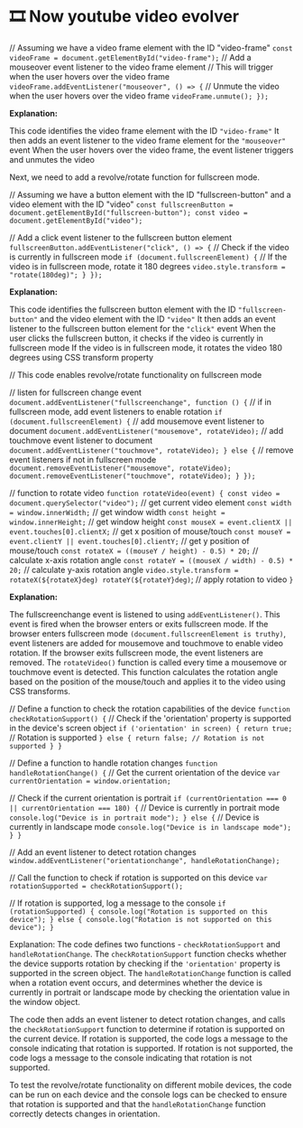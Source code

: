 <h1>🎞️ Now youtube video evolver</h1>

// Assuming we have a video frame element with the ID "video-frame"
`const videoFrame = document.getElementById("video-frame");`
// Add a mouseover event listener to the video frame element
// This will trigger when the user hovers over the video frame
`videoFrame.addEventListener("mouseover", () => {`
  // Unmute the video when the user hovers over the video frame
  `videoFrame.unmute();
});`


<b>Explanation:</b>

This code identifies the video frame element with the ID `"video-frame"`
It then adds an event listener to the video frame element for the `"mouseover"` event
When the user hovers over the video frame, the event listener triggers and unmutes the video

Next, we need to add a revolve/rotate function for fullscreen mode.

// Assuming we have a button element with the ID "fullscreen-button" and a video element with the ID "video"
`const fullscreenButton = document.getElementById("fullscreen-button");
const video = document.getElementById("video");`

// Add a click event listener to the fullscreen button element
`fullscreenButton.addEventListener("click", () => {`
  // Check if the video is currently in fullscreen mode
  `if (document.fullscreenElement) {`
    // If the video is in fullscreen mode, rotate it 180 degrees
    `video.style.transform = "rotate(180deg)";
  }
});`



<b>Explanation:</b>

This code identifies the fullscreen button element with the ID `"fullscreen-button"` and the video element with the ID `"video"`
It then adds an event listener to the fullscreen button element for the `"click"` event
When the user clicks the fullscreen button, it checks if the video is currently in fullscreen mode
If the video is in fullscreen mode, it rotates the video 180 degrees using CSS transform property

// This code enables revolve/rotate functionality on fullscreen mode

// listen for fullscreen change event
`document.addEventListener("fullscreenchange", function () {`
  // if in fullscreen mode, add event listeners to enable rotation
  `if (document.fullscreenElement) {`
    // add mousemove event listener to document
    `document.addEventListener("mousemove", rotateVideo);`
    // add touchmove event listener to document
    `document.addEventListener("touchmove", rotateVideo);
  } else {`
    // remove event listeners if not in fullscreen mode
    `document.removeEventListener("mousemove", rotateVideo);
    document.removeEventListener("touchmove", rotateVideo);
  }
});`

// function to rotate video
`function rotateVideo(event) {
  const video = document.querySelector("video");` // get current video element
  `const width = window.innerWidth;` // get window width
  `const height = window.innerHeight;` // get window height
  `const mouseX = event.clientX || event.touches[0].clientX;` // get x position of mouse/touch
  `const mouseY = event.clientY || event.touches[0].clientY;` // get y position of mouse/touch
  `const rotateX = ((mouseY / height) - 0.5) * 20;` // calculate x-axis rotation angle
  `const rotateY = ((mouseX / width) - 0.5) * 20;` // calculate y-axis rotation angle
  `video.style.transform =` ``rotateX(${rotateX}deg) rotateY(${rotateY}deg)``; // apply rotation to video
`}`


<b>Explanation:</b>

The fullscreenchange event is listened to using `addEventListener()`. This event is fired when the browser enters or exits fullscreen mode.
If the browser enters fullscreen mode `(document.fullscreenElement is truthy)`, event listeners are added for mousemove and touchmove to enable video rotation.
If the browser exits fullscreen mode, the event listeners are removed.
The `rotateVideo()` function is called every time a mousemove or touchmove event is detected. This function calculates the rotation angle based on the position of the mouse/touch and applies it to the video using CSS transforms.


// Define a function to check the rotation capabilities of the device
`function checkRotationSupport() {`
  // Check if the 'orientation' property is supported in the device's screen object
  `if ('orientation' in screen) {
    return true;` // Rotation is supported
  `} else {
    return false; // Rotation is not supported
  }
}`

// Define a function to handle rotation changes
`function handleRotationChange() {`
  // Get the current orientation of the device
  `var currentOrientation = window.orientation;`
  
  // Check if the current orientation is portrait
  `if (currentOrientation === 0 || currentOrientation === 180) {`
    // Device is currently in portrait mode
    `console.log("Device is in portrait mode");
  } else {`
    // Device is currently in landscape mode
    `console.log("Device is in landscape mode");
  }
}`

// Add an event listener to detect rotation changes
`window.addEventListener("orientationchange", handleRotationChange);`

// Call the function to check if rotation is supported on this device
`var rotationSupported = checkRotationSupport();`

// If rotation is supported, log a message to the console
`if (rotationSupported) {
  console.log("Rotation is supported on this device");
} else {
  console.log("Rotation is not supported on this device");
}`


Explanation: The code defines two functions - `checkRotationSupport` and `handleRotationChange`. The `checkRotationSupport` function checks whether the device supports rotation by checking if the `'orientation'` property is supported in the screen object. The `handleRotationChange` function is called when a rotation event occurs, and determines whether the device is currently in portrait or landscape mode by checking the orientation value in the window object.

The code then adds an event listener to detect rotation changes, and calls the `checkRotationSupport` function to determine if rotation is supported on the current device. If rotation is supported, the code logs a message to the console indicating that rotation is supported. If rotation is not supported, the code logs a message to the console indicating that rotation is not supported.

To test the revolve/rotate functionality on different mobile devices, the code can be run on each device and the console logs can be checked to ensure that rotation is supported and that the `handleRotationChange` function correctly detects changes in orientation.
